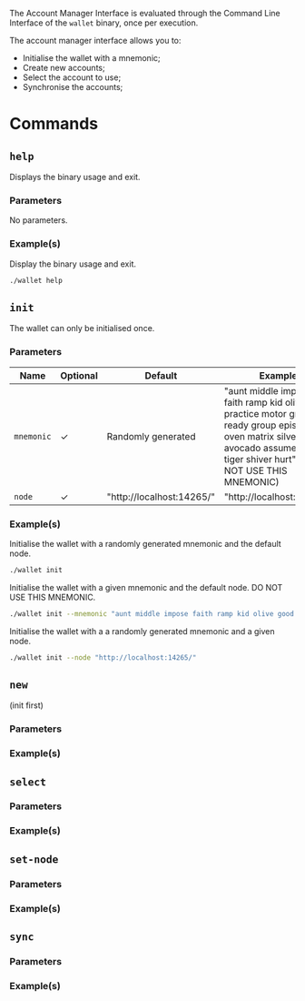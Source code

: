 The Account Manager Interface is evaluated through the Command Line Interface of the `wallet` binary, once per
execution.

The account manager interface allows you to:
- Initialise the wallet with a mnemonic;
- Create new accounts;
- Select the account to use;
- Synchronise the accounts;

# Commands

## `help`

Displays the binary usage and exit.

### Parameters

No parameters.

### Example(s)

Display the binary usage and exit.
```sh
./wallet help
```

## `init`

The wallet can only be initialised once.

### Parameters

| Name        | Optional  | Default                   |Example                                                                                                                                                                              |
| ----------- | --------- | ------------------------- |------------------------------------------------------------------------------------------------------------------------------------------------------------------------------------ |
| `mnemonic`  | ✓         | Randomly generated        | "aunt middle impose faith ramp kid olive good practice motor grab ready group episode oven matrix silver rhythm avocado assume humble tiger shiver hurt" (DO NOT USE THIS MNEMONIC) |
| `node`      | ✓         | "http://localhost:14265/" | "http://localhost:14265/"                                                                                                                                                           |

### Example(s)

Initialise the wallet with a randomly generated mnemonic and the default node.
```sh
./wallet init
```

Initialise the wallet with a given mnemonic and the default node.
DO NOT USE THIS MNEMONIC.
```sh
./wallet init --mnemonic "aunt middle impose faith ramp kid olive good practice motor grab ready group episode oven matrix silver rhythm avocado assume humble tiger shiver hurt"
```

Initialise the wallet with a a randomly generated mnemonic and a given node.
```sh
./wallet init --node "http://localhost:14265/"
```

## `new`

(init first)

### Parameters

### Example(s)

## `select`

### Parameters

### Example(s)

## `set-node`

### Parameters

### Example(s)

## `sync`

### Parameters

### Example(s)
